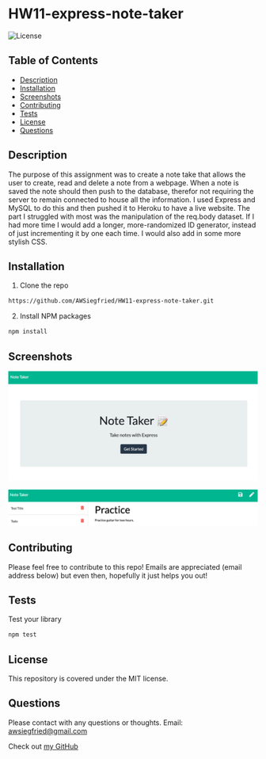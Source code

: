# **HW11-express-note-taker**
![License](https://img.shields.io/badge/MIT-license-purple)

## **Table of Contents**

* [Description](#Description)
* [Installation](#Installation)
* [Screenshots](#Screenshots)
* [Contributing](#Contributing)
* [Tests](#Tests)
* [License](#License)
* [Questions](#Questions)

## **Description**

The purpose of this assignment was to create a note take that allows the user to create, read and delete a note from a webpage. When a note is saved the note should then push to the database, therefor not requiring the server to remain connected to house all the information.  I used Express and MySQL to do this and then pushed it to Heroku to have a live website.  The part I struggled with most was the manipulation of the req.body dataset.  If I had more time I would add a longer, more-randomized ID generator, instead of just incrementing it by one each time.  I would also add in some more stylish CSS.

## **Installation**
1. Clone the repo
```sh
https://github.com/AWSiegfried/HW11-express-note-taker.git
```

2. Install NPM packages
```sh
npm install
```
## **Screenshots**
![screenshot](./Develop/public/assets/images/notetaker2.png?raw=true)

![screenshot](./Develop/public/assets/images/notetaker1.png?raw=true)


## **Contributing**

Please feel free to contribute to this repo! Emails are appreciated (email address below) but even then, hopefully it just helps you out!


## **Tests**

Test your library
```sh
npm test
```

## **License**

This repository is covered under the MIT license. 

## **Questions**
Please contact with any questions or thoughts.
Email: awsiegfried@gmail.com

Check out [my GitHub](https://github.com/AWSiegfried)
